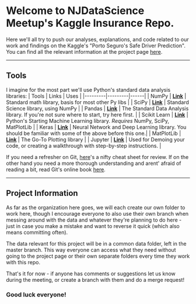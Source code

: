 # Welcome to NJDataScience Meetup's Kaggle Insurance Repo.

Here we'll all try to push our analyses, explanations, and code related to our work and findings on the Kaggle's "Porto Seguro's Safe Driver Prediction". You can find all the relevant information at the project page [here](https://www.kaggle.com/c/porto-seguro-safe-driver-prediction).

---

## Tools

I imagine for the most part we'll use Python's standard data analysis libraries:
|  Tools  |  Links  | Uses |
|---------|---------|------|
| NumPy   | [**Link**](http://www.numpy.org/) | Standard math library, basis for most other Py libs |
| SciPy | [**Link**](https://www.scipy.org/) | Standard Science library, using NumPy |
| Pandas | [**Link**](https://pypi.python.org/pypi/pandas) | The Standard Data Analysis library. If you're not sure where to start, try here first. |
| Scikit Learn | [**Link**](http://scikit-learn.org/stable/) | Python's Starting Machine Learning library. *Requires* NumPy, SciPy, MatPlotLib |
| Keras | [**Link**](https://keras.io/) | Neural Network and Deep Learning library. You should be familiar with some of the above before this one.|
| MatPlotLib | [**Link**](https://matplotlib.org/) | The Go-To Plotting library |
| Jupyter | [**Link**](http://jupyter.org/index.html) | Used for Demoing your code, or creating a walkthrough with step-by-step instructions. |


If you need a refresher on Git, [here](https://www.git-tower.com/blog/git-cheat-sheet/)'s a nifty cheat sheet for review. If on the other hand you need a more thorough understanding and arent' afraid of reading a bit, read Git's online book [here](https://git-scm.com/book/en/v2).

---

## Project Information

As far as the organization here goes, we will each create our own folder to work here, though I encourage everyone to also use their own branch when messing around with the data and whatever they're planning to do here - just in case you make a mistake and want to reverse it quick (which also means committing often).

The data relevant for this project will be in a common data folder, left in the master branch. This way everyone can access what they need without going to the project page or their own separate folders every time they work with this repo.

That's it for now - if anyone has comments or suggestions let us know during the meeting, or create a branch with them and do a merge request!

### Good luck everyone!
